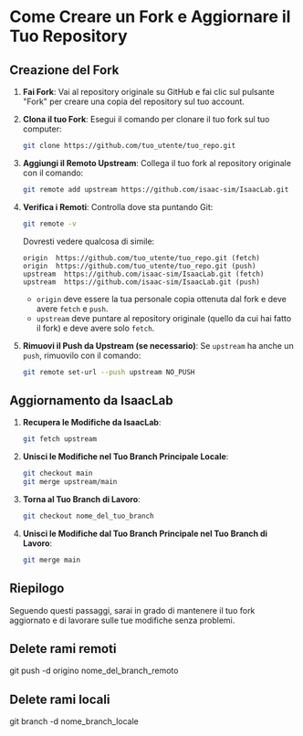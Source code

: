 
# Come Creare un Fork e Aggiornare il Tuo Repository

## Creazione del Fork

1. **Fai Fork**: Vai al repository originale su GitHub e fai clic sul pulsante "Fork" per creare una copia del repository sul tuo account.
  
2. **Clona il tuo Fork**: Esegui il comando per clonare il tuo fork sul tuo computer:
   ```bash
   git clone https://github.com/tuo_utente/tuo_repo.git
   ```

3. **Aggiungi il Remoto Upstream**: Collega il tuo fork al repository originale con il comando:
   ```bash
   git remote add upstream https://github.com/isaac-sim/IsaacLab.git
   ```

4. **Verifica i Remoti**: Controlla dove sta puntando Git:
   ```bash
   git remote -v
   ```

   Dovresti vedere qualcosa di simile:
   ```
   origin  https://github.com/tuo_utente/tuo_repo.git (fetch)
   origin  https://github.com/tuo_utente/tuo_repo.git (push)
   upstream  https://github.com/isaac-sim/IsaacLab.git (fetch)
   upstream  https://github.com/isaac-sim/IsaacLab.git (push)
   ```

   - `origin` deve essere la tua personale copia ottenuta dal fork e deve avere `fetch` e `push`.
   - `upstream` deve puntare al repository originale (quello da cui hai fatto il fork) e deve avere solo `fetch`.

5. **Rimuovi il Push da Upstream (se necessario)**: Se `upstream` ha anche un `push`, rimuovilo con il comando:
   ```bash
   git remote set-url --push upstream NO_PUSH
   ```

## Aggiornamento da IsaacLab

1. **Recupera le Modifiche da IsaacLab**:
   ```bash
   git fetch upstream
   ```

2. **Unisci le Modifiche nel Tuo Branch Principale Locale**:
   ```bash
   git checkout main
   git merge upstream/main
   ```

3. **Torna al Tuo Branch di Lavoro**:
   ```bash
   git checkout nome_del_tuo_branch
   ```

4. **Unisci le Modifiche dal Tuo Branch Principale nel Tuo Branch di Lavoro**:
   ```bash
   git merge main
   ```

## Riepilogo

Seguendo questi passaggi, sarai in grado di mantenere il tuo fork aggiornato e di lavorare sulle tue modifiche senza problemi.


## Delete rami remoti
git push -d origino nome_del_branch_remoto

## Delete rami locali
git branch -d nome_branch_locale
